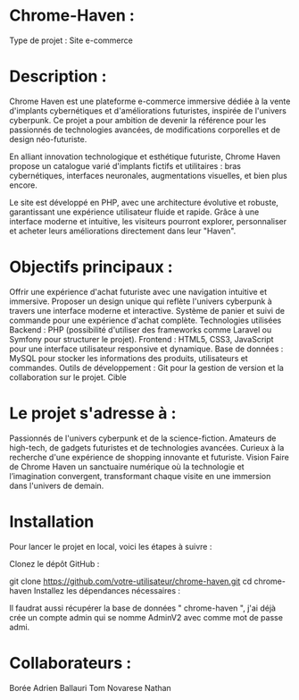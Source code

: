 
# Chrome-Haven : 

Type de projet : Site e-commerce

# Description : 

Chrome Haven est une plateforme e-commerce immersive dédiée à la vente d'implants cybernétiques et d'améliorations futuristes, inspirée de l'univers cyberpunk. Ce projet a pour ambition de devenir la référence pour les passionnés de technologies avancées, de modifications corporelles et de design néo-futuriste.

En alliant innovation technologique et esthétique futuriste, Chrome Haven propose un catalogue varié d'implants fictifs et utilitaires : bras cybernétiques, interfaces neuronales, augmentations visuelles, et bien plus encore.

Le site est développé en PHP, avec une architecture évolutive et robuste, garantissant une expérience utilisateur fluide et rapide. Grâce à une interface moderne et intuitive, les visiteurs pourront explorer, personnaliser et acheter leurs améliorations directement dans leur "Haven".

# Objectifs principaux : 

Offrir une expérience d'achat futuriste avec une navigation intuitive et immersive.
Proposer un design unique qui reflète l'univers cyberpunk à travers une interface moderne et interactive.
Système de panier et suivi de commande pour une expérience d'achat complète.
Technologies utilisées
Backend : PHP (possibilité d'utiliser des frameworks comme Laravel ou Symfony pour structurer le projet).
Frontend : HTML5, CSS3, JavaScript pour une interface utilisateur responsive et dynamique.
Base de données : MySQL pour stocker les informations des produits, utilisateurs et commandes.
Outils de développement : Git pour la gestion de version et la collaboration sur le projet.
Cible

# Le projet s'adresse à :

Passionnés de l'univers cyberpunk et de la science-fiction.
Amateurs de high-tech, de gadgets futuristes et de technologies avancées.
Curieux à la recherche d'une expérience de shopping innovante et futuriste.
Vision
Faire de Chrome Haven un sanctuaire numérique où la technologie et l’imagination convergent, transformant chaque visite en une immersion dans l'univers de demain.

# Installation
Pour lancer le projet en local, voici les étapes à suivre :

Clonez le dépôt GitHub :


git clone https://github.com/votre-utilisateur/chrome-haven.git
cd chrome-haven
Installez les dépendances nécessaires :

Il faudrat aussi récupérer la base de données " chrome-haven ", j'ai déjà crée un compte admin qui se nomme AdminV2 avec comme mot de passe admi.


# Collaborateurs :
Borée Adrien
Ballauri Tom
Novarese Nathan




